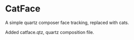 CatFace
=======

A simple quartz composer face tracking, replaced with cats.

Added catface.qtz, quartz composition file.
